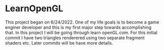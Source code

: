 # LearnOpenGL

This project began on 6/24/2022. One of my life goals is to become a game enginer developer and this
is my first major step towards accomplishing that. In this project I will be going through learn openGL.com.
For this initial commit I have two triangles renderered using two separate fragment shaders etc. Later commits
will be have more details.
